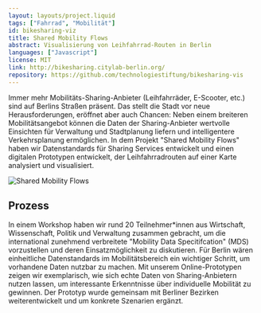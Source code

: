 ```yaml
---
layout: layouts/project.liquid
tags: ["Fahrrad", "Mobilität"]
id: bikesharing-viz
title: Shared Mobility Flows
abstract: Visualisierung von Leihfahrrad-Routen in Berlin
languages: ["Javascript"]
license: MIT
link: http://bikesharing.citylab-berlin.org/
repository: https://github.com/technologiestiftung/bikesharing-vis
---
```


Immer mehr Mobilitäts-Sharing-Anbieter (Leihfahrräder, E-Scooter, etc.) sind auf Berlins Straßen präsent. Das stellt die Stadt vor neue Herausforderungen, eröffnet aber auch Chancen: Neben einem breiteren Mobilitätsangebot können die Daten der Sharing-Anbieter wertvolle Einsichten für Verwaltung und Stadtplanung liefern und intelligentere Verkehrsplanung ermöglichen. In dem Projekt "Shared Mobility Flows" haben wir Datenstandards für Sharing Services entwickelt und einen digitalen Prototypen entwickelt, der Leihfahrradrouten auf einer Karte analysiert und visualisiert.

![Shared Mobility Flows](/assets/images/projects/bikesharing.png)

## Prozess

In einem Workshop haben wir rund 20 Teilnehmer\*innen aus Wirtschaft, Wissenschaft, Politik und Verwaltung zusammen gebracht, um die international zunehmend verbreitete "Mobility Data Specitifcation" (MDS) vorzustellen und deren Einsatzmöglichkeit zu diskutieren. Für Berlin wären einheitliche Datenstandards im Mobilitätsbereich ein wichtiger Schritt, um vorhandene Daten nutzbar zu machen. Mit unserem Online-Prototypen zeigen wir exemplarisch, wie sich echte Daten von Sharing-Anbietern nutzen lassen, um interessante Erkenntnisse über individuelle Mobilität zu gewinnen. Der Prototyp wurde gemeinsam mit Berliner Bezirken weiterentwickelt und um konkrete Szenarien ergänzt.
